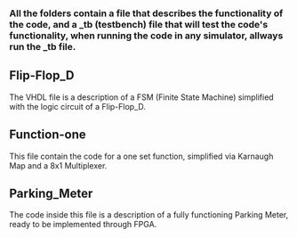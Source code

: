 ### All the folders contain a file that describes the functionality of the code, and a _tb (testbench) file that will test the code's functionality, when running the code in any simulator, allways run the _tb file.

## Flip-Flop_D
The VHDL file is a description of a FSM (Finite State Machine) simplified with the logic circuit of a Flip-Flop_D.

## Function-one
This file contain the code for a one set function, simplified via Karnaugh Map and a 8x1 Multiplexer.

## Parking_Meter
The code inside this file is a description of a fully functioning Parking Meter, ready to be implemented through FPGA.
